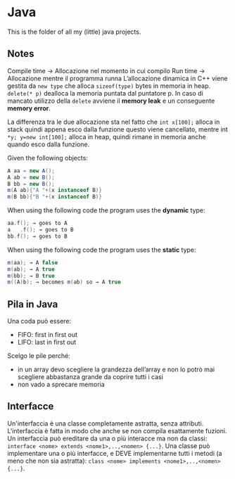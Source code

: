 # Java

This is the folder of all my (little) java projects.

## Notes

Compile time → Allocazione nel momento in cui compilo
Run time → Allocazione mentre il programma runna
L’allocazione dinamica in C++ viene gestita da `new type` che alloca `sizeof(type)` bytes in memoria in heap. `delete(* p)` dealloca la memoria puntata dal puntatore p. In caso di mancato utilizzo della `delete` avviene il **memory leak** e un conseguente **memory error**.

La differenza tra le due allocazione sta nel fatto che `int x[100];` alloca in stack quindi appena esco dalla funzione questo viene cancellato, mentre int `*y; y=new int[100];` alloca in heap, quindi rimane in memoria anche quando esco dalla funzione.

Given the following objects:

``` Java
A aa = new A();
A ab = new B();
B bb = new B();
m(A ab){"A "+(x instanceof B)}
m(B bb){"B "+(x instanceof B)}
```

When using the following code the program uses the **dynamic** type:

``` Java
aa.f(); → goes to A
a   .f(); → goes to B
bb.f(); → goes to B
```

When using the following code the program uses the **static** type:

``` Java
m(aa); → A false
m(ab); → A true
m(bb); → B true
m((A)b); → becomes m(ab) so → A true
```

## Pila in Java

Una coda può essere:

* FIFO: first in first out
* LIFO: last in first out

Scelgo le pile perché:

* in un array devo scegliere la grandezza dell’array e non lo potrò mai scegliere abbastanza grande da coprire tutti i casi
* non vado a sprecare memoria

## Interfacce

Un'interfaccia è una classe completamente astratta, senza attributi. L'interfaccia è fatta in modo che anche se non compila esattamente fuzioni. Un interfaccia può ereditare da una o più interacce ma non da classi: `interface <nome> extends <nome1>,..,<nomen> {...}`.
Una classe può implementare una o più interfacce, e DEVE implementarne tutti i metodi (a meno che non sia astratta): `class <nome> implements <nome1>,..,<nomen> {...}`.
